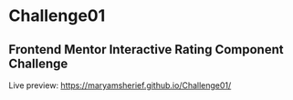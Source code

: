 # Challenge01
## Frontend Mentor Interactive Rating Component Challenge
Live preview: https://maryamsherief.github.io/Challenge01/
